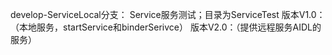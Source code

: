 develop-ServiceLocal分支： Service服务测试；目录为ServiceTest
	版本V1.0：（本地服务，startService和binderSerivce）
	版本V2.0：（提供远程服务AIDL的服务）
